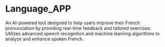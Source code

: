 # Language_APP

An AI-powered tool designed to help users improve their French pronunciation by providing real-time feedback and tailored exercises. Utilizes advanced speech recognition and machine learning algorithms to analyze and enhance spoken French.
